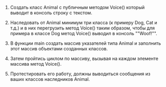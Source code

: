 1. Создать класс Animal с публичным методом Voice() который выводит в консоль строку с текстом.

2. Наследовать от Animal минимум три класса (к примеру Dog, Cat и т.д.) и в них перегрузить метод Voice() таким образом, чтобы для примера в классе Dog метод Voice() выводил в консоль ""Woof!"".

3. В функции main создать массив указателей типа Animal и заполнить этот массив объектами созданных классов.

4. Затем пройтись циклом по массиву, вызывая на каждом элементе массива метод Voice().

5. Протестировать его работу, должны выводиться сообщения из ваших классов наследников Animal.
